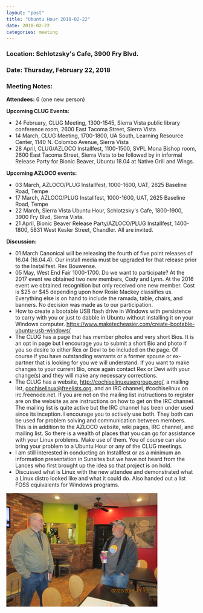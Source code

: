 ```yaml
---
layout: "post"
title: "Ubuntu Hour 2018-02-22"
date: 2018-02-22
categories: meeting
---
```


### Location: Schlotzsky's Cafe, 3900 Fry Blvd.

### Date: Thursday, February 22, 2018

### Meeting Notes:

**Attendees:** 6 (one new person)

**Upcoming CLUG Events:**

 * 24 February, CLUG Meeting, 1300-1545, Sierra Vista public library conference room, 2600 East Tacoma Street, Sierra Vista
 * 14 March, CLUG Meeting, 1700-1800, UA South, Learning Resource Center, 1140 N. Colombo Avenue, Sierra Vista
 * 28 April, CLUG/AZLOCO Installfest, 1100-1500, SVPL Mona Bishop room, 2600 East Tacoma Street, Sierra Vista to be followed by in informal Release Party for Bionic Beaver, Ubuntu 18.04 at Native Grill and Wings.
 
**Upcoming AZLOCO events:**

 * 03 March, AZLOCO/PLUG Installfest, 1000-1600, UAT, 2625 Baseline Road, Tempe
 * 17 March, AZLOCO/PLUG Installfest, 1000-1600, UAT, 2625 Baseline Road, Tempe
 * 22 March, Sierra Vista Ubuntu Hour, Schlotzsky's Cafe, 1800-1900, 3900 Fry Blvd, Sierra Vista.
 * 21 April, Bionic Beaver Release Party/AZLOCO/PLUG Installfest, 1400-1800, 5831 West Kesler Street, Chandler.  All are invited.
 
**Discussion:**

 * 01 March Canonical will be releasing the fourth of five point releases of 16.04 (16.04.4). Our install media must be upgraded for that release prior to the Installfest.  Rex Bouwense.
 * 05 May, West End Fair 1000-1700.  Do we want to participate?  At the 2017 event we obtained two new members, Cody and Lynn.  At the 2016 event we obtained recognition but only received one new member.  Cost is $25 or $45 depending upon how Rosie Mackey classifies us.  Everything else is on hand to include the ramada, table, chairs, and banners.  No decision was made as to our participation.
 * How to create a bootable USB flash drive in Windows with persistence to carry with you or just to dabble in Ubuntu without installing it on your Windows computer. https://www.maketecheasier.com/create-bootable-ubuntu-usb-windows/
 * The CLUG has a page that has member photos and very short Bios.  It is an opt in page but I encourage you to submit a short Bio and photo if you so desire to either Rex or Devi to be included on the page.  Of course if you have outstanding warrants or a former spouse or ex-partner that is looking for you we will understand.  If you want to make changes to your current Bio, once again contact Rex or Devi with your change(s) and they will make any necessary corrections.
 * The CLUG has a website, http://cochiselinuxusergroup.org/, a mailing list, cochiselinux@freelists.org, and an IRC channel, #cochiselinux on irc.freenode.net.  If you are not on the mailing list instructions to register are on the website as are instructions on how to get on the IRC channel.  The mailing list is quite active but the IRC channel has been under used since its inception.  I encourage you to actively use both.  They both can be used for problem solving and communication between members.  This is in addition to the AZLOCO website, wiki pages, IRC channel, and mailing list.  So there is a wealth of places that you can go for assistance with your Linux problems.  Make use of them.  You of course can also bring your problem to a Ubuntu Hour or any of the CLUG meetings.
 * I am still interested in conducting an Installfest or as a minimum an information presentation in Sunsites but we have not heard from the Lances who first brought up the idea so that project is on hold.
 * Discussed what is Linux with the new attendee and demonstrated what a Linux distro looked like and what it could do.  Also handed out a list FOSS equivalents for Windows programs.
 
![alt text](https://raw.githubusercontent.com/CochiseLinuxUsersGroup/CochiseLinuxUsersGroup.github.io/master/images/SierraVistaUbuntuHour_2018-02-22-400x400.JPG) 
